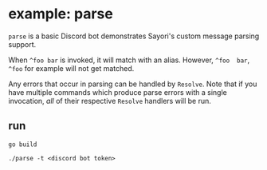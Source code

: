 # example: parse

`parse` is a basic Discord bot demonstrates Sayori's custom message parsing support.

When `^foo bar` is invoked, it will match with an alias. However, `^foo  bar`, `^foo` for example will not get matched.

Any errors that occur in parsing can be handled by `Resolve`. Note that if you have multiple commands which produce parse errors with a single invocation, _all_ of their respective `Resolve` handlers will be run.

## run

`go build`

`./parse -t <discord bot token>`